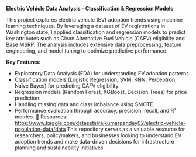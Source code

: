 **Electric Vehicle Data Analysis - Classification & Regression Models**

This project explores electric vehicle (EV) adoption trends using machine learning techniques. By leveraging a dataset of EV registrations in Washington state, I applied classification and regression models to predict key attributes such as Clean Alternative Fuel Vehicle (CAFV) eligibility and Base MSRP. The analysis includes extensive data preprocessing, feature engineering, and model tuning to optimize predictive performance.

**Key Features:**

- Exploratory Data Analysis (EDA) for understanding EV adoption patterns.
- Classification models (Logistic Regression, SVM, KNN, Perceptron, Naïve Bayes) for predicting CAFV eligibility.
- Regression models (Random Forest, XGBoost, Decision Trees) for price prediction.
- Handling missing data and class imbalance using SMOTE.
- Performance evaluation through accuracy, precision, recall, and R² metrics.
🔗 Resources:
https://www.kaggle.com/datasets/rajkumarpandey02/electric-vehicle-population-data/data
This repository serves as a valuable resource for researchers, policymakers, and businesses looking to understand EV adoption trends and make data-driven decisions for infrastructure planning and sustainability initiatives.
